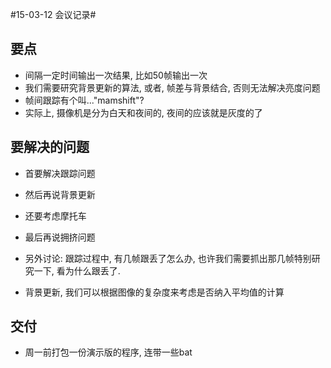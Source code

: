 #15-03-12 会议记录#
## 要点 ##
- 间隔一定时间输出一次结果, 比如50帧输出一次
- 我们需要研究背景更新的算法, 或者, 帧差与背景结合, 否则无法解决亮度问题
- 帧间跟踪有个叫..."mamshift"?
- 实际上, 摄像机是分为白天和夜间的, 夜间的应该就是灰度的了

## 要解决的问题 ##
- 首要解决跟踪问题
- 然后再说背景更新
- 还要考虑摩托车
- 最后再说拥挤问题

- 另外讨论: 跟踪过程中, 有几帧跟丢了怎么办, 也许我们需要抓出那几帧特别研究一下, 看为什么跟丢了.
- 背景更新, 我们可以根据图像的复杂度来考虑是否纳入平均值的计算

## 交付 ##
- 周一前打包一份演示版的程序, 连带一些bat